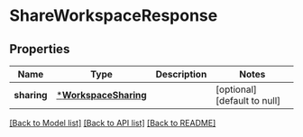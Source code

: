 # ShareWorkspaceResponse

## Properties
Name | Type | Description | Notes
------------ | ------------- | ------------- | -------------
**sharing** | [***WorkspaceSharing**](WorkspaceSharing.md) |  | [optional] [default to null]

[[Back to Model list]](../README.md#documentation-for-models) [[Back to API list]](../README.md#documentation-for-api-endpoints) [[Back to README]](../README.md)


